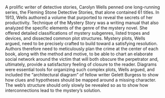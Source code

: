A prolific writer of detective stories, Carolyn Wells penned one long-running series, the Fleming Stone Detective Stories, that alone contained 61 titles.  In 1913, Wells authored a volume that purported to reveal the secrets of her productivity.  Technique of the Mystery Story was a writing manual that also analyzed the specific elements of the genre of the mystery novel.  She offered detailed classifications of mystery subgenres, listed tropes and devices, and dissected common plot structures. Mystery plots, Wells argued, need to be precisely crafted to build toward a satisfying resolution. Authors therefore need to meticulously plan the crime at the center of each book, along with the method and motive, to be able to chart an elaborate social network around the victim that will both obscure the perpetrator and, ultimately, provide a satisfactory feeling of closure to the reader. Diagrams were essential tools for organizing such complex plots, Wells argued, and included the “architectural diagram” of fellow writer Gelett Burgess to show how clues and hypotheses should be mapped around a missing character.  The web’s structure should only slowly be revealed so as to show how interconnections lead to the mystery’s solution.    
